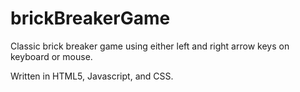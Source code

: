 # brickBreakerGame
Classic brick breaker game using either left and right arrow keys on keyboard or mouse.

Written in HTML5, Javascript, and CSS.
